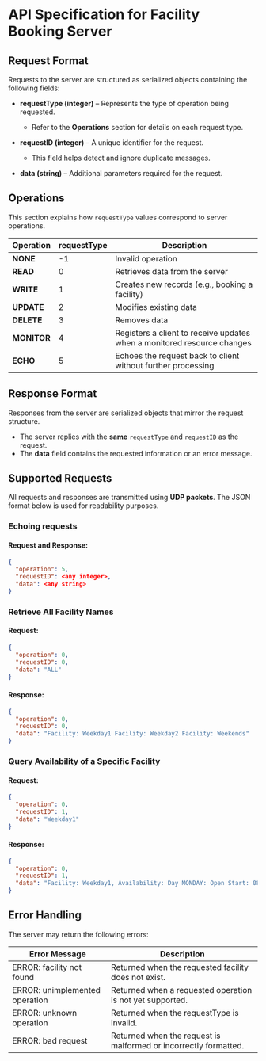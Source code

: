 # API Specification for Facility Booking Server

## Request Format
Requests to the server are structured as serialized objects containing the following fields:

- **requestType (integer)** – Represents the type of operation being requested.
  - Refer to the **Operations** section for details on each request type.

- **requestID (integer)** – A unique identifier for the request.
  - This field helps detect and ignore duplicate messages.

- **data (string)** – Additional parameters required for the request.

## Operations
This section explains how `requestType` values correspond to server operations.

| Operation | requestType | Description |
| --------- | ---------- | ----------- |
| **NONE**  | -1         | Invalid operation |
| **READ**  | 0          | Retrieves data from the server |
| **WRITE** | 1          | Creates new records (e.g., booking a facility) |
| **UPDATE** | 2         | Modifies existing data |
| **DELETE** | 3         | Removes data |
| **MONITOR** | 4        | Registers a client to receive updates when a monitored resource changes |
| **ECHO** | 5        | Echoes the request back to client without further processing |

## Response Format
Responses from the server are serialized objects that mirror the request structure.

- The server replies with the **same** `requestType` and `requestID` as the request.
- The **data** field contains the requested information or an error message.

## Supported Requests
All requests and responses are transmitted using **UDP packets**. The JSON format below is used for readability purposes.

### Echoing requests
#### Request and Response:
```json
{
  "operation": 5,
  "requestID": <any integer>,
  "data": <any string>
}
```


### Retrieve All Facility Names
#### Request:
```json
{
  "operation": 0,
  "requestID": 0,
  "data": "ALL"
}
```
#### Response:
```json
{
  "operation": 0,
  "requestID": 0,
  "data": "Facility: Weekday1 Facility: Weekday2 Facility: Weekends"
}
```

### Query Availability of a Specific Facility
#### Request:
```json
{
  "operation": 0,
  "requestID": 1,
  "data": "Weekday1"
}
```
#### Response:
```json
{
  "operation": 0,
  "requestID": 1,
  "data": "Facility: Weekday1, Availability: Day MONDAY: Open Start: 08:00h End: 17:00h Day TUESDAY: Open Start: 08:00h End: 17:00h Day WEDNESDAY: Open Start: 08:00h End: 17:00h Day THURSDAY: Closed Day FRIDAY: Closed Day SATURDAY: Closed Day SUNDAY: Closed"
}
```


## Error Handling
The server may return the following errors:

| Error Message	| Description |
| ------------- | ----------- |
| ERROR: facility not found | Returned when the requested facility does not exist. |
| ERROR: unimplemented operation | Returned when a requested operation is not yet supported. |
| ERROR: unknown operation | Returned when the requestType is invalid. |
| ERROR: bad request | Returned when the request is malformed or incorrectly formatted. |